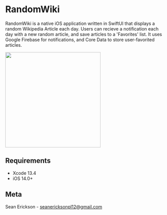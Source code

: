 # RandomWiki
RandomWiki is a native iOS application written in SwiftUI that displays a random Wikipedia Article each day.  Users can recieve a notification each day with a new random article, and save articles to a 'Favorites' list.  It uses Google Firebase for notifications, and Core Data to store user-favorited articles.

<p alight="row">
<img width="300" src="https://user-images.githubusercontent.com/74686319/189751257-961d7768-877f-418a-95c3-15ef258d3992.gif">
</p>

## Requirements
- Xcode 13.4
- iOS 14.0+

## Meta
Sean Erickson - seanericksonpl12@gmail.com

